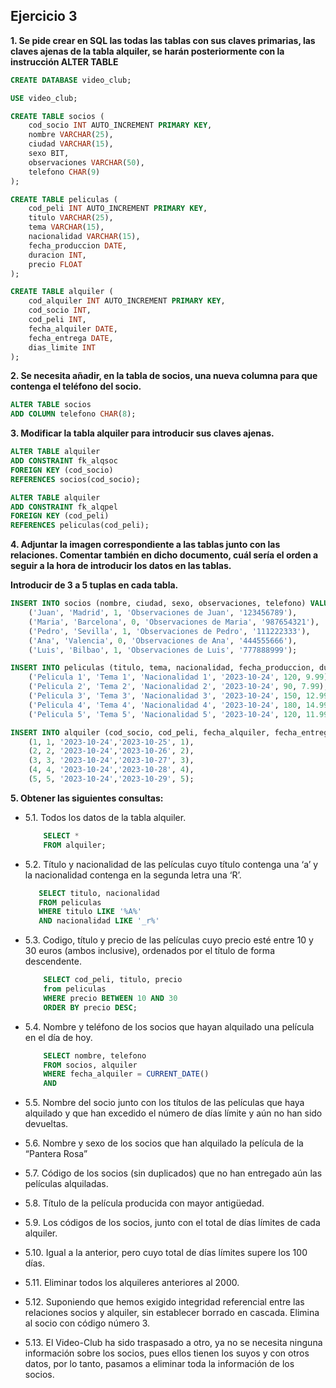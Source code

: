 ## Ejercicio 3

**1. Se pide crear en SQL las todas las tablas con sus claves primarias, las claves ajenas de la tabla alquiler, se harán posteriormente con la instrucción ALTER TABLE**
```sql
CREATE DATABASE video_club;

USE video_club;

CREATE TABLE socios (
    cod_socio INT AUTO_INCREMENT PRIMARY KEY,
    nombre VARCHAR(25),
    ciudad VARCHAR(15),
    sexo BIT,
    observaciones VARCHAR(50),
    telefono CHAR(9)
);

CREATE TABLE peliculas (
    cod_peli INT AUTO_INCREMENT PRIMARY KEY,
    titulo VARCHAR(25),
    tema VARCHAR(15),
    nacionalidad VARCHAR(15),
    fecha_produccion DATE,
    duracion INT,
    precio FLOAT
);

CREATE TABLE alquiler (
    cod_alquiler INT AUTO_INCREMENT PRIMARY KEY,
    cod_socio INT,
    cod_peli INT,
    fecha_alquiler DATE,
    fecha_entrega DATE,
    dias_limite INT
);
```
**2. Se necesita añadir, en la tabla de socios, una nueva columna para que contenga el teléfono del socio.**
```sql
ALTER TABLE socios
ADD COLUMN telefono CHAR(8);
```
**3. Modificar la tabla alquiler para introducir sus claves ajenas.**
```sql
ALTER TABLE alquiler
ADD CONSTRAINT fk_alqsoc 
FOREIGN KEY (cod_socio)
REFERENCES socios(cod_socio);

ALTER TABLE alquiler
ADD CONSTRAINT fk_alqpel
FOREIGN KEY (cod_peli)
REFERENCES peliculas(cod_peli);
```
**4. Adjuntar la imagen correspondiente a las tablas junto con las relaciones. Comentar también en dicho documento, cuál sería el orden a seguir a la hora de introducir los datos en las tablas.**

**Introducir de 3 a 5 tuplas en cada tabla.**
```sql
INSERT INTO socios (nombre, ciudad, sexo, observaciones, telefono) VALUES
    ('Juan', 'Madrid', 1, 'Observaciones de Juan', '123456789'),
    ('Maria', 'Barcelona', 0, 'Observaciones de Maria', '987654321'),
    ('Pedro', 'Sevilla', 1, 'Observaciones de Pedro', '111222333'),
    ('Ana', 'Valencia', 0, 'Observaciones de Ana', '444555666'),
    ('Luis', 'Bilbao', 1, 'Observaciones de Luis', '777888999');

INSERT INTO peliculas (titulo, tema, nacionalidad, fecha_produccion, duracion, precio) VALUES
    ('Pelicula 1', 'Tema 1', 'Nacionalidad 1', '2023-10-24', 120, 9.99),
    ('Pelicula 2', 'Tema 2', 'Nacionalidad 2', '2023-10-24', 90, 7.99),
    ('Pelicula 3', 'Tema 3', 'Nacionalidad 3', '2023-10-24', 150, 12.99),
    ('Pelicula 4', 'Tema 4', 'Nacionalidad 4', '2023-10-24', 180, 14.99),
    ('Pelicula 5', 'Tema 5', 'Nacionalidad 5', '2023-10-24', 120, 11.99);

INSERT INTO alquiler (cod_socio, cod_peli, fecha_alquiler, fecha_entrega, dias_limite) VALUES
    (1, 1, '2023-10-24','2023-10-25', 1),
    (2, 2, '2023-10-24','2023-10-26', 2),
    (3, 3, '2023-10-24','2023-10-27', 3),
    (4, 4, '2023-10-24','2023-10-28', 4),
    (5, 5, '2023-10-24','2023-10-29', 5);
```
**5. Obtener las siguientes consultas:**
- 5.1. Todos los datos de la tabla alquiler.
    ```sql
        SELECT *
        FROM alquiler;
    ```
- 5.2. Título y nacionalidad de las películas cuyo título contenga una ‘a’ y la nacionalidad contenga en la segunda letra una ‘R’.
    ```sql
       SELECT titulo, nacionalidad
       FROM peliculas
       WHERE titulo LIKE '%A%' 
       AND nacionalidad LIKE '_r%' 
    ```
- 5.3. Codigo, título y precio de las películas cuyo precio esté entre 10 y 30 euros (ambos inclusive), ordenados por el título de forma descendente.
    ```sql
        SELECT cod_peli, titulo, precio 
        from peliculas 
        WHERE precio BETWEEN 10 AND 30
        ORDER BY precio DESC;
    ```
- 5.4. Nombre y teléfono de los socios que hayan alquilado una película en el día de hoy.

    ```sql
        SELECT nombre, telefono
        FROM socios, alquiler
        WHERE fecha_alquiler = CURRENT_DATE()
        AND 
    ```
- 5.5. Nombre del socio junto con los títulos de las películas que haya alquilado y que han excedido el número de días límite y aún no han sido devueltas.
- 5.6. Nombre y sexo de los socios que han alquilado la película de la “Pantera Rosa”
- 5.7. Código de los socios (sin duplicados) que no han entregado aún las películas alquiladas.
- 5.8. Título de la película producida con mayor antigüedad.
- 5.9. Los códigos de los socios, junto con el total de días límites de cada alquiler.
- 5.10. Igual a la anterior, pero cuyo total de días límites supere los 100 días.
- 5.11. Eliminar todos los alquileres anteriores al 2000.
- 5.12. Suponiendo que hemos exigido integridad referencial entre las relaciones socios y alquiler, sin establecer borrado en cascada. Elimina al socio con código número 3.
- 5.13. El Video-Club ha sido traspasado a otro, ya no se necesita ninguna información sobre los socios, pues ellos tienen los suyos y con otros datos, por lo tanto, pasamos a eliminar toda la información de los socios.